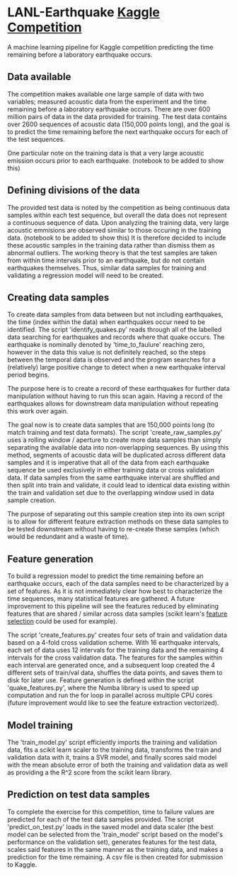 # LANL-Earthquake [Kaggle Competition](https://www.kaggle.com/c/LANL-Earthquake-Prediction/)
A machine learning pipeline for Kaggle competition predicting the time remaining before a laboratory earthquake occurs. 

## Data available 
The competition makes available one large sample of data with two variables; measured acoustic data from the experiment and the time remaining before a laboratory earthquake occurs. There are over 600 million pairs of data in the data provided for training. The test data contains over 2600 sequences of acoustic data (150,000 points long), and the goal is to predict the time remaining before the next earthquake occurs for each of the test sequences. 

One particular note on the training data is that a very large acoustic emission occurs prior to each earthquake. (notebook to be added to show this)

## Defining divisions of the data
The provided test data is noted by the competition as being continuous data samples within each test sequence, but overall the data does not represent a continuous sequence of data. Upon analyzing the training data, very large acoustic emmisions are observed similar to those occuring in the training data. (notebook to be added to show this) It is therefore decided to include these acoustic samples in the training data rather than dismiss them as abnormal outliers. The working theory is that the test samples are taken from within time intervals prior to an earthquake, but do not contain earthquakes themselves. Thus, similar data samples for training and validating a regression model will need to be created. 

## Creating data samples
To create data samples from data between but not including earthquakes, the time (index within the data) when earthquakes occur need to be identified. The script 'identify_quakes.py' reads through all of the labelled data searching for earthquakes and records where that quake occurs. The earthquake is nominally denoted by 'time_to_faulure' reaching zero, however in the data this value is not definitely reached, so the steps between the temporal data is observed and the program searches for a (relatively) large positive change to detect when a new earthquake interval period begins.

The purpose here is to create a record of these earthquakes for further data manipulation without having to run this scan again.
Having a record of the earthquakes allows for downstream data manipulation without repeating this work over again.

The goal now is to create data samples that are 150,000 points long (to match training and test data formats). The script 'create_raw_samples.py' uses a rolling window / aperture to create more data samples than simply separating the available data into non-overlapping sequences. By using this method, segments of acoustic data will be duplicated across different data samples and it is imperative that all of the data from each earthquake sequence be used exclusively in either training data or cross validation data. If data samples from the same earthquake interval are shuffled and then split into train and validate, it could lead to identical data existing within the train and validation set due to the overlapping window used in data sample creation.

The purpose of separating out this sample creation step into its own script is to allow for different feature extraction methods on these data samples to be tested downstream without having to re-create these samples (which would be redundant and a waste of time).

## Feature generation
To build a regression model to predict the time remaining before an earthquake occurs, each of the data samples need to be characterized by a set of features. As it is not immediately clear how best to characterize the time sequences, many statistical features are gathered. A future improvement to this pipeline will see the features reduced by eliminating features that are shared / similar across data samples (scikit learn's [feature selection](https://scikit-learn.org/stable/modules/feature_selection.html) could be used for example). 

The script 'create_features.py' creates four sets of train and validation data based on a 4-fold cross validation scheme. With 16 earthquake intervals, each set of data uses 12 intervals for the training data and the remaining 4 intervals for the cross validation data. The features for the samples within each interval are generated once, and a subsequent loop created the 4 different sets of train/val data, shuffles the data points, and saves them to disk for later use. Feature generation is defined within the script 'quake_features.py', where the Numba library is used to speed up computation and run the for loop in parallel across multiple CPU cores (future improvement would like to see the feature extraction vectorized). 

## Model training
The 'train_model.py' script efficiently imports the training and validation data, fits a scikit learn scaler to the training data, transforms the train and validation data with it, trains a SVR model, and finally scores said model with the mean absolute error of both the training and validation data as well as providing a the R^2 score from the scikit learn library.

## Prediction on test data samples
To complete the exercise for this competition, time to failure values are predicted for each of the test data samples provided. The script 'predict_on_test.py' loads in the saved model and data scaler (the best model can be selected from the 'train_model' script based on the model's performance on the validation set), generates features for the test data, scales said features in the same manner as the training data, and makes a prediction for the time remaining. A csv file is then created for submission to Kaggle. 
